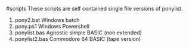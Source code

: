 #scripts
These scripts are self contained single file versions of ponylist.
1. pony2.bat     Windows batch
1. pony.ps1      Windows Powershell
1. ponylist.bas  Agnostic simple BASIC (non extended)
1. ponylist2.bas Commodore 64 BASIC (tape version)
